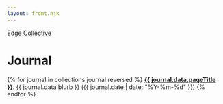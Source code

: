 ```yaml
---
layout: front.njk
---
```


<a href="/">Edge Collective</a>

<h1>Journal</h1>

{% for journal in collections.journal reversed %}
<b><a href="{{ journal.url }}">{{ journal.data.pageTitle }}</a></b>.
{{ journal.data.blurb }} ({{ journal.date | date: "%Y-%m-%d" }})
{% endfor %}

<!--
<div class="posts-area">
{% for journal in collections.journal reversed %}
  <div class="post">
    <div class="project-contents">
      <div class="text">
        <h2><a href="{{ journal.url }}">{{ journal.data.pageTitle }}</a></h2>
        <p>{{ journal.data.blurb }}</p>
        <p class=project-updated">
        <em>Updated: {{ journal.date | date: "%Y-%m-%d" }}</em>
        </p>
      </div>
    </div>
  </div>
{% endfor %}
</div>
-->
